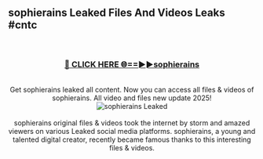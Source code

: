 ## sophierains Leaked Files And Videos Leaks #cntc
<br>
<div align="center">
<h3><a href="https://watchclip.my.id/sophierains" rel="nofollow">🔴 CLICK HERE 🌐==►►sophierains</a></h3>
<br>
Get sophierains leaked all content. Now you can access all files & videos of sophierains. All video and files new update 2025!
<br>
<a href="https://watchclip.my.id/sophierains" rel="nofollow" data-target="animated-image.originalLink"><img src="https://i.ibb.co.com/WyWwxjT/player-gif2.gif" alt="sophierains Leaked" style="max-width: 100%; display: inline-block;" data-target="animated-image.originalImage"></a>
<br><br>
sophierains original files & videos took the internet by storm and amazed viewers on various Leaked social media platforms. sophierains, a young and talented digital creator, recently became famous thanks to this interesting files & videos.
</div>
<br>